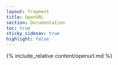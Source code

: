 ```yaml
---
layout: fragment
title: OpenURL
section: Documentation
toc: true
sticky_sidenav: true
highlight: false
---
```


{% include_relative content/openurl.md %}
